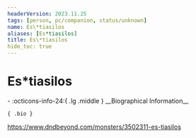 ```yaml
---
headerVersion: 2023.11.25
tags: [person, pc/companion, status/unknown]
name: Es\*tiasilos
aliases: [Es*tiasilos]
title: Es\*tiasilos
hide_toc: true
---
```


# Es\*tiasilos
<div class="grid cards ext-narrow-margin ext-one-column" markdown>
- :octicons-info-24:{ .lg .middle } __Biographical Information__

    { .bio }

</div>


https://www.dndbeyond.com/monsters/3502311-es-tiasilos